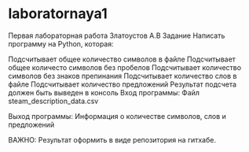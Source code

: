 # laboratornaya1
Первая лабораторная работа Златоустов А.В
Задание
Написать программу на Python, которая:

Подсчитывает общее количество символов в файле
Подсчитывает общее количесто символов без пробелов
Подсчитывает количество символов без знаков препинания
Подсчитывает количество слов в файле
Подсчитывает количество предложений
Результат подсчета должен быть выведен в консоль
Вход программы: Файл steam_description_data.csv

Выход программы: Информация о количестве символов, слов и предложений

ВАЖНО: Результат оформить в виде репозитория на гитхабе.
